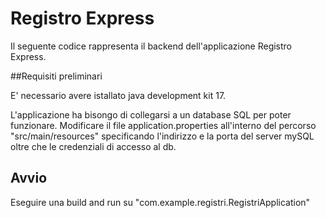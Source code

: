 # Registro Express

Il seguente codice rappresenta il backend dell'applicazione Registro Express.

##Requisiti preliminari

E' necessario avere istallato java development kit 17.

L'applicazione ha bisongo di collegarsi a un database SQL per poter funzionare.
Modificare il file application.properties all'interno del percorso "src/main/resources" specificando l'indirizzo e la porta del server mySQL oltre che le credenziali di accesso al db.
 
## Avvio

Eseguire una build and run su "com.example.registri.RegistriApplication"
